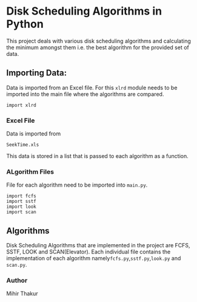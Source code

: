 # Disk Scheduling Algorithms in Python

This project deals with various disk scheduling algorithms and calculating the minimum amongst them i.e. the best algorithm for the provided set of data.

## Importing Data:

Data is imported from an Excel file.
For this ```xlrd``` module needs to be imported into the main file where the algorithms are compared.
```
import xlrd
```

### Excel File
Data is imported from
```
SeekTime.xls
```
This data is stored in a list that is passed to each algorithm as a function.

### ALgorithm Files
File for each algorithm need to be imported into ```main.py```.
```
import fcfs
import sstf
import look
import scan
```

## Algorithms

Disk Scheduling Algorithms that are implemented in the project are FCFS, SSTF, LOOK and SCAN(Elevator).
Each individual file contains the implementation of each algorithm namely```fcfs.py```,```sstf.py```,```look.py``` and ```scan.py```.

### Author
Mihir Thakur
